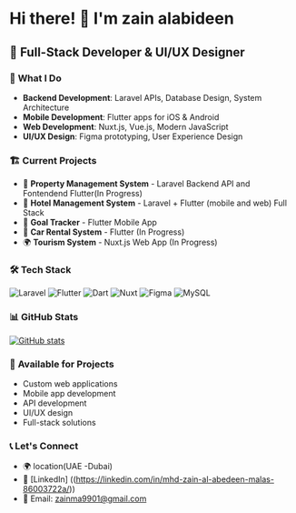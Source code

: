 # Hi there! 👋 I'm  zain alabideen

## 🚀 Full-Stack Developer & UI/UX Designer

### 🎯 **What I Do**
- **Backend Development**: Laravel APIs, Database Design, System Architecture
- **Mobile Development**: Flutter apps for iOS & Android
- **Web Development**: Nuxt.js, Vue.js, Modern JavaScript
- **UI/UX Design**: Figma prototyping, User Experience Design

### 🏗️ **Current Projects**
- 🏢 **Property Management System** - Laravel Backend API and Fontendend Flutter(In Progress)
- 🏨 **Hotel Management System** - Laravel + Flutter (mobile and web) Full Stack
- 🎯 **Goal Tracker** - Flutter Mobile App
- 🚗 **Car Rental System** - Flutter (In Progress)
- 🌍 **Tourism System** - Nuxt.js Web App (In Progress)

### 🛠️ **Tech Stack**
![Laravel](https://img.shields.io/badge/Laravel-12.x-red.svg)
![Flutter](https://img.shields.io/badge/Flutter-3.x-blue.svg)
![Dart](https://img.shields.io/badge/Dart-3.x-blue.svg)
![Nuxt](https://img.shields.io/badge/Nuxt-3.x-green.svg)
![Figma](https://img.shields.io/badge/Figma-Design-orange.svg)
![MySQL](https://img.shields.io/badge/MySQL-8.0+-orange.svg)

### 📊 **GitHub Stats**
[![GitHub stats](https://github-readme-stats.vercel.app/api?username=mhdzainalabidden&show_icons=true&theme=radical)](https://github.com/mhdzainalabidden)

### 💼 **Available for Projects**
- Custom web applications
- Mobile app development
- API development
- UI/UX design
- Full-stack solutions

### 📞 **Let's Connect**
- 🌍 location(UAE -Dubai)
- 💼 [LinkedIn] ((https://linkedin.com/in/mhd-zain-al-abedeen-malas-86003722a/)) 
- 📧 Email: zainma9901@gmail.com
